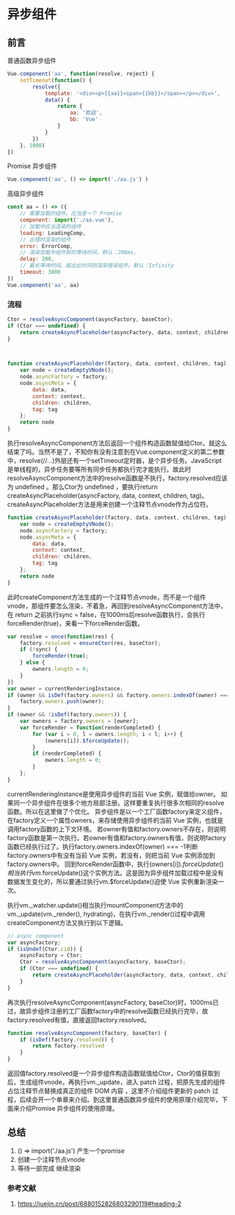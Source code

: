 # 异步组件

## 前言

普通函数异步组件

```js
Vue.component('aa', function(resolve, reject) {
    setTimeout(function() {
        resolve({
            template: '<div><p>{{aa}}<span>{{bb}}</span></p></div>',
            data() {
                return {
                    aa: '欢迎',
                    bb: 'Vue'
                }
            }
        })
    }, 1000)
})

```

Promise 异步组件

```js
Vue.component('aa', () => import('./aa.js') )
```

高级异步组件

```js
const aa = () => ({
    // 需要加载的组件。应当是一个 Promise
    component: import('./aa.vue'),
    // 加载中应当渲染的组件
    loading: LoadingComp,
    // 出错时渲染的组件
    error: ErrorComp,
    // 渲染加载中组件前的等待时间。默认：200ms。
    delay: 200,
    // 最长等待时间。超出此时间则渲染错误组件。默认：Infinity
    timeout: 3000
})
Vue.component('aa', aa)
```

### 流程

```js
Ctor = resolveAsyncComponent(asyncFactory, baseCtor);
if (Ctor === undefined) {
    return createAsyncPlaceholder(asyncFactory, data, context, children, tag)
}



function createAsyncPlaceholder(factory, data, context, children, tag) {
    var node = createEmptyVNode();
    node.asyncFactory = factory;
    node.asyncMeta = {
        data: data,
        context: context,
        children: children,
        tag: tag
    };
    return node
}

```

执行resolveAsyncComponent方法后返回一个组件构造函数赋值给Ctor。就这么结束了吗。当然不是了，不知你有没有注意到在Vue.component定义的第二参数中，resolve(//...)外层还有一个setTimeout定时器，是个异步任务。JavaScript 是单线程的，异步任务要等所有同步任务都执行完才能执行。故此时resolveAsyncComponent方法中的resolve函数是不执行，factory.resolved应该为 undefined 。那么Ctor为 undefined ，要执行return createAsyncPlaceholder(asyncFactory, data, context, children, tag)。createAsyncPlaceholder方法是用来创建一个注释节点vnode作为占位符。

```js
function createAsyncPlaceholder(factory, data, context, children, tag) {
    var node = createEmptyVNode();
    node.asyncFactory = factory;
    node.asyncMeta = {
        data: data,
        context: context,
        children: children,
        tag: tag
    };
    return node
}
```

此时createComponent方法生成的一个注释节点vnode，而不是一个组件vnode，那组件要怎么渲染，不着急，再回到resolveAsyncComponent方法中，在 return 之前执行sync = false，在1000ms后resolve函数执行，会执行forceRender(true)，来看一下forceRender函数。

```js
var resolve = once(function(res) {
    factory.resolved = ensureCtor(res, baseCtor);
    if (!sync) {
        forceRender(true);
    } else {
        owners.length = 0;
    }
})
var owner = currentRenderingInstance;
if (owner && isDef(factory.owners) && factory.owners.indexOf(owner) === -1) {
    factory.owners.push(owner);
}
if (owner && !isDef(factory.owners)) {
    var owners = factory.owners = [owner];
    var forceRender = function(renderCompleted) {
        for (var i = 0, l = owners.length; i < l; i++) {
            (owners[i]).$forceUpdate();
        }
        if (renderCompleted) {
            owners.length = 0;
        }
    };
}

```

currentRenderingInstance是使用异步组件的当前 Vue 实例，赋值给owner。
如果同一个异步组件在很多个地方局部注册。这样要重复执行很多次相同的resolve函数。所以在这里做了个优化。
异步组件是以一个工厂函数factory来定义组件，在factory定义一个属性owners，来存储使用异步组件的当前 Vue 实例，也就是调用factory函数的上下文环境。
若owner有值和factory.owners不存在，则说明factory函数是第一次执行。若owner有值和factory.owners有值，则说明factory函数已经执行过了。执行factory.owners.indexOf(owner) === -1判断factory.owners中有没有当前 Vue 实例，若没有，则把当前 Vue 实例添加到factory.owners中。
回到forceRender函数中，执行(owners[i]).$forceUpdate()相当执行vm.$forceUpdate()这个实例方法。这是因为异步组件加载过程中是没有数据发生变化的，所以要通过执行vm.$forceUpdate()迫使 Vue 实例重新渲染一次。

执行vm._watcher.update()相当执行mountComponent方法中的vm._update(vm._render(), hydrating)，在执行vm._render()过程中调用createComponent方法又执行到以下逻辑。

```js
// async component
var asyncFactory;
if (isUndef(Ctor.cid)) {
    asyncFactory = Ctor;
    Ctor = resolveAsyncComponent(asyncFactory, baseCtor);
    if (Ctor === undefined) {
        return createAsyncPlaceholder(asyncFactory, data, context, children, tag)
    }
}
```

再次执行resolveAsyncComponent(asyncFactory, baseCtor)时，1000ms已过，故异步组件注册的工厂函数factory中的resolve函数已经执行完毕，故factory.resolved有值，直接返回factory.resolved。

```js
function resolveAsyncComponent(factory, baseCtor) {
    if (isDef(factory.resolved)) {
        return factory.resolved
    }
}
```

返回值factory.resolved是一个异步组件构造函数赋值给Ctor，Ctor的值获取到后，生成组件vnode，再执行vm._update，进入 patch 过程，把原先生成的组件占位注释节点替换成真正的组件 DOM 内容 ，这里不介绍组件更新的 patch 过程，后续会开一个单章来介绍。到这里普通函数异步组件的使用原理介绍完毕，下面来介绍Promise 异步组件的使用原理。

## 总结

1. () => import('./aa.js') 产生一个promise
2. 创建一个注释节点vnode
3. 等待一部完成 继续渲染

### 参考文献

1. <https://juejin.cn/post/6880152826803290119#heading-2>
